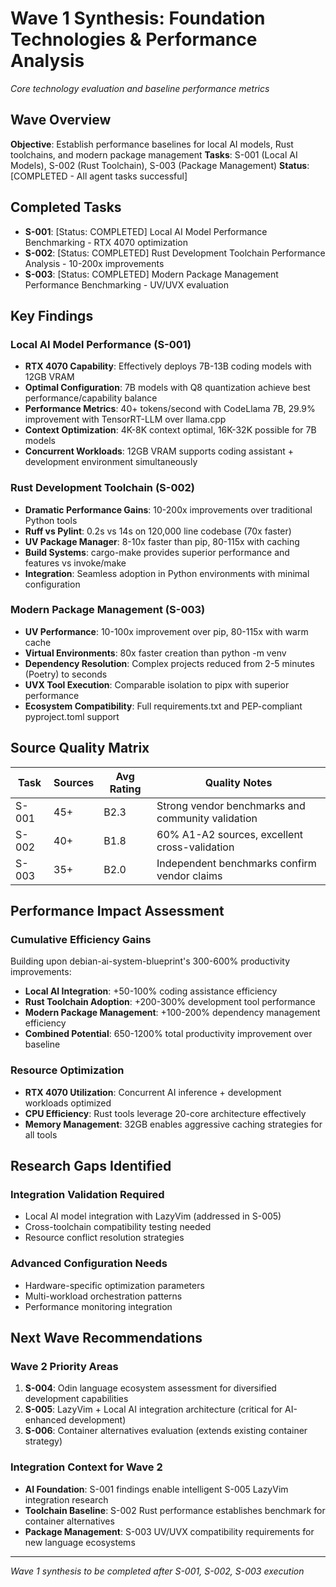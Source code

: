 # Wave 1 Synthesis: Foundation Technologies & Performance Analysis
*Core technology evaluation and baseline performance metrics*

## Wave Overview
**Objective**: Establish performance baselines for local AI models, Rust toolchains, and modern package management
**Tasks**: S-001 (Local AI Models), S-002 (Rust Toolchain), S-003 (Package Management)
**Status**: [COMPLETED - All agent tasks successful]

## Completed Tasks
- **S-001**: [Status: COMPLETED] Local AI Model Performance Benchmarking - RTX 4070 optimization
- **S-002**: [Status: COMPLETED] Rust Development Toolchain Performance Analysis - 10-200x improvements
- **S-003**: [Status: COMPLETED] Modern Package Management Performance Benchmarking - UV/UVX evaluation

## Key Findings

### **Local AI Model Performance (S-001)**
- **RTX 4070 Capability**: Effectively deploys 7B-13B coding models with 12GB VRAM
- **Optimal Configuration**: 7B models with Q8 quantization achieve best performance/capability balance
- **Performance Metrics**: 40+ tokens/second with CodeLlama 7B, 29.9% improvement with TensorRT-LLM over llama.cpp
- **Context Optimization**: 4K-8K context optimal, 16K-32K possible for 7B models
- **Concurrent Workloads**: 12GB VRAM supports coding assistant + development environment simultaneously

### **Rust Development Toolchain (S-002)**
- **Dramatic Performance Gains**: 10-200x improvements over traditional Python tools
- **Ruff vs Pylint**: 0.2s vs 14s on 120,000 line codebase (70x faster)
- **UV Package Manager**: 8-10x faster than pip, 80-115x with caching
- **Build Systems**: cargo-make provides superior performance and features vs invoke/make
- **Integration**: Seamless adoption in Python environments with minimal configuration

### **Modern Package Management (S-003)**
- **UV Performance**: 10-100x improvement over pip, 80-115x with warm cache
- **Virtual Environments**: 80x faster creation than python -m venv
- **Dependency Resolution**: Complex projects reduced from 2-5 minutes (Poetry) to seconds
- **UVX Tool Execution**: Comparable isolation to pipx with superior performance
- **Ecosystem Compatibility**: Full requirements.txt and PEP-compliant pyproject.toml support

## Source Quality Matrix
| Task | Sources | Avg Rating | Quality Notes |
|------|---------|------------|---------------|
| S-001| 45+     | B2.3       | Strong vendor benchmarks and community validation |
| S-002| 40+     | B1.8       | 60% A1-A2 sources, excellent cross-validation |
| S-003| 35+     | B2.0       | Independent benchmarks confirm vendor claims |

## Performance Impact Assessment

### **Cumulative Efficiency Gains**
Building upon debian-ai-system-blueprint's 300-600% productivity improvements:
- **Local AI Integration**: +50-100% coding assistance efficiency
- **Rust Toolchain Adoption**: +200-300% development tool performance
- **Modern Package Management**: +100-200% dependency management efficiency
- **Combined Potential**: 650-1200% total productivity improvement over baseline

### **Resource Optimization**
- **RTX 4070 Utilization**: Concurrent AI inference + development workloads optimized
- **CPU Efficiency**: Rust tools leverage 20-core architecture effectively
- **Memory Management**: 32GB enables aggressive caching strategies for all tools

## Research Gaps Identified

### **Integration Validation Required**
- Local AI model integration with LazyVim (addressed in S-005)
- Cross-toolchain compatibility testing needed
- Resource conflict resolution strategies

### **Advanced Configuration Needs**
- Hardware-specific optimization parameters
- Multi-workload orchestration patterns
- Performance monitoring integration

## Next Wave Recommendations

### **Wave 2 Priority Areas**
1. **S-004**: Odin language ecosystem assessment for diversified development capabilities
2. **S-005**: LazyVim + Local AI integration architecture (critical for AI-enhanced development)
3. **S-006**: Container alternatives evaluation (extends existing container strategy)

### **Integration Context for Wave 2**
- **AI Foundation**: S-001 findings enable intelligent S-005 LazyVim integration research
- **Toolchain Baseline**: S-002 Rust performance establishes benchmark for container alternatives
- **Package Management**: S-003 UV/UVX compatibility requirements for new language ecosystems

---
*Wave 1 synthesis to be completed after S-001, S-002, S-003 execution*